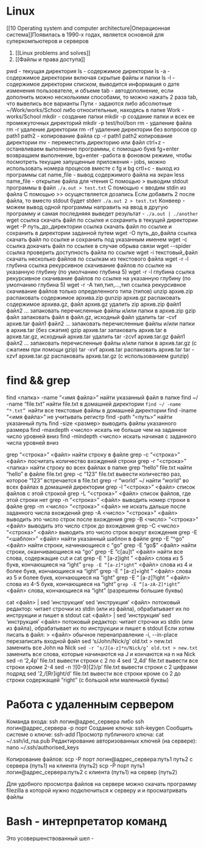 # Linux
[[10 Operating system and computer architecture|Операционная система]]Появилась в 1990-х годах, является основной для суперкомпьютеров и серверов
1. [[Linux problems and solves]]
2. [[Файлы и права доступа]]

pwd - текущая директория
ls - содержимое директории
ls -a - содержимое директории включая скрытые файлы и папки
ls -l - содержимое директории списком, выводится информация о дате изменения пользователе, и объеме
tab - автодополнение, если дополнить можно несколькими способами, то можно нажать 2 раза tab, что вывелись все варианты
Пути - задаются либо абсолютные ~/Work/works/School либо относительные, находясь в папке Work - works/School
mkdir - создание папки
mkdir -p создание папки и всех ее промежуточных директорий mkdir -p test/hol/bon
rm - удаление файла
rm -r удаление директории
rm -rf удаление директории без вопросов
cp path1 path2 - копирование файла
cp -r path1 path2 копирование директории
mv - переместить директорию или файл
ctrl+z - останвливаем выполнение программы, с помощью букв fg+enter возвращаем выполнение, bg+enter -работа в фоновом режиме, чтобы посмотреть текущие запущенные приложения - jobs, можно использовать номера процесов вместе с fg и bg
crtl+c - выход из программы
cat name_file - вывод содержимого файла на экран
less name_file - открытие файла для чтения
С помощью > выводим stdout программы в файл `./a.out > test.txt`
С помощью < вводим stdin из файла
С помощью >> осуществляется дозапись
Если добавить 2 после файла, то вместо stdout будет stderr `./a.out 2 > test.txt`
Конвеер - можем вывод одной программы направить на ввод в другую программу и самая последняяя выведет результат - `./a.out | ./another`
wget ссылка скачать файл по ссылке и сохранить в текущей директории
wget -P путь_до_директории ссылка скачать файл по ссылке и сохранить в директории заданной путем
wget -O путь_до_файла ссылка скачать файл по ссылке и сохранить под указанным именем
wget -c ссылка докачать файл по ссылке в случае обрыва связи
wget --spider ссылка проверить доступность файла по ссылке
wget -i текстовый_файл скачать несколько файлов по ссылкам из текстового файла
wget -r -l глубина ссылка рекурсивное скачивание файлов по ссылке на указанную глубину (по умолчанию глубина 5)
wget -r -l глубина ссылка рекурсивное скачивание файлов по ссылке на указанную глубину (по умолчанию глубина 5)
wget -r -A тип,тип,...,тип ссылка рекурсивное скачивание файлов только определенного типа (типов)
unzip архив.zip распаковать содержимое архива.zip
gunzip архив.gz распаковать содержимое архива.gz, файл архив.gz удалить
zip архив.zip файл1 файл2 ... запаковать перечисленные файлы и/или папки в архив.zip
gzip файл запаковать файл в файл.gz, исходный файл удалить
tar -cvf архив.tar файл1 файл2 ... запаковать перечисленные файлы и/или папки в архив.tar (без сжатия)
gzip архив.tar запаковать архив.tar в архив.tar.gz, исходный архив.tar удалить
tar -zcvf архив.tar.gz файл1 файл2 ... запаковать перечисленные файлы и/или папки в архив.tar.gz (c сжатием при помощи gzip)
tar -xvf архив.tar распаковать архив.tar 
tar -xzvf архив.tar.gz распаковать архив.tar.gz (с использованием gunzip)
# find && grep
find <папка> -name “<имя файла>” найти указанный файл в папке
find ~/ -name “file.txt” найти file.txt в домашней директории 
`find ~/ -name “*.txt” `найти все текстовые файлы в домашней директории
find -iname “<имя файла>” не учитывать регистр 
find -path “<путь>” найти указанный путь find -size <размер> выводить файлы указанного размера
find -maxdepth <число> искать не больше чем на заданное число уровней вниз 
find -mindepth <число> искать начиная с заданного числа уровней вниз

grep “<строка>” <файл> найти строку в файле 
grep -с “<строка>” <файл> посчитать количество вхождений строки 
grep -r “<строка>” <папка> найти строку во всех файлах в папке
grep “hello” file.txt найти “hello” в файле file.txt 
grep -с “123” file.txt вывести количество раз, которое “123” встречается в file.txt 
grep -r “world” ~/ найти “world” во всех файлах в домашней директории
grep -l “<строка>” <файл> список файлов с этой строкой 
grep -L “<строка>” <файл> список файлов, где этой строки нет
grep -n “<строка>” <файл> выводить номер строки в файле 
grep -m <число> “<строка>” <файл> не искать дальше после заданного числа вхождений
grep -A <число> “<строка>” <файл> выводить это число строк после вхождения 
grep -B <число> “<строка>” <файл> выводить это число строк до вхождения 
grep -C <число> “<строка>” <файл> выводить это число строк вокруг вхождения
grep -E “<шаблон>” <файл> найти указанный шаблон в файле
grep -E “^go” <файл> найти строки, начинающиеся с “go” 
grep -E “go$” <файл> найти строки, оканчивающиеся на “go”
grep -E “c[au]t” <файл> найти все слова, содержащие cut и cat 
grep -E “ [a-z]ight ” <файл> слова из 5 букв, кончающиеся на “ight” 
`grep -E “[a-z]*ight”` <файл> слова из 4 и более букв, кончающиеся на “ight”
grep -E “ [a-z]+ight ” <файл> слова из 5 и более букв, кончающиеся на “ight” 
grep -E “ [a-z]?ight ” <файл> слова из 4-5 букв, кончающиеся на “ight” 
`grep -E “[a-zA-Z]*ight” `<файл> слова, кончающиеся на “ight” (разрешены большие буквы)

cat <файл> | sed ‘инструкция’ 
sed ‘инструкция’ <файл> потоковый редактор: читает строчки из stdin (или из файла), обрабатывает их по инструкции и пишет в stdout
cat <файл> | sed ‘инструкция’ 
sed ‘инструкция’ <файл> потоковый редактор: читает строчки из stdin (или из файла), обрабатывает их по инструкции и пишет в stdout 
Если хотим писать в файл: > <файл> обычное перенаправление -i, --in-place перезаписать входной файл
sed ‘s/John/Nick/g’ old.txt > new.txt заменить все John на Nick 
`sed -r ‘s/J[a-z]*n/Nick/g’ old.txt > new.txt` заменить все слова, которые начинаются на J и кончаются на n на Nick
sed -n ‘2,4p’ file.txt вывести строки с 2 по 4 
sed ‘2,4d’ file.txt вывести все строки кроме 2-4
sed -n ‘/[0-9]\{2\}/p’ file.txt вывести строки с 2 цифрами подряд 
sed '2,/[Rr]ight/d' file.txt вывести все строки кроме со 2 до строки содержащей “right” (с большой или маленькой буквы)


# Работа с удаленным сервером
Команда входа: ssh логин@адрес_сервера либо ssh логин@адрес_сервера -p порт
Создание ключа: ssh-keygen
Сообщить системе о ключе: ssh-add 
Просмотр публичного ключа: cat ~/.ssh/id_rsa.pub 
Редактирование авторизованных ключей (на сервере): nano ~/.ssh/authorised_keys

Копирование файлов: scp -P порт логин@адрес_сервера:путь1 путь2 с сервера (путь1) на клиента (путь2) 
scp -P порт путь1 логин@адрес_сервера:путь2 с клиента (путь1) на сервер (путь2)

Для удобного просмотра файлов на сервере можно скачать программу filezilla в которой нужно подключиться к серверу и и просматривать файлы

# Bash - интерпретатор команд
Это усовершенствованный шел - 